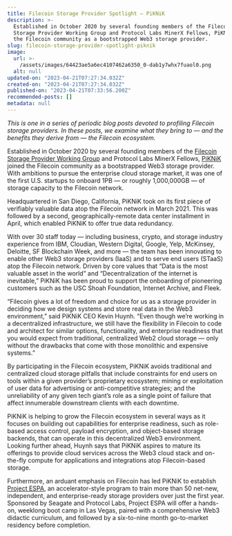 ```yaml
---
title: Filecoin Storage Provider Spotlight — PiKNiK
description: >-
  Established in October 2020 by several founding members of the Filecoin
  Storage Provider Working Group and Protocol Labs MinerX Fellows, PiKNiK joined
  the Filecoin community as a bootstrapped Web3 storage provider.
slug: filecoin-storage-provider-spotlight-piknik
image:
  url: >-
    /assets/images/64423ae5a6ec4107462a6350_0-dab1y7whx7fuaol0.png
  alt: null
updated-on: "2023-04-21T07:27:34.032Z"
created-on: "2023-04-21T07:27:34.032Z"
published-on: "2023-04-21T07:33:56.200Z"
recommended-posts: []
metadata: null
---
```


_This is one in a series of periodic blog posts devoted to profiling Filecoin storage providers. In these posts, we examine what they bring to — and the benefits they derive from — the Filecoin ecosystem._

Established in October 2020 by several founding members of the [Filecoin Storage Provider Working Group](https://filecoinfoundation.medium.com/supporting-the-community-the-filecoin-mining-working-group-4bd5f289cbea#:~:text=At%20its%20core%2C%20the%20Storage,participants%20in%20the%20Filecoin%20network.) and Protocol Labs MinerX Fellows, [PiKNiK](https://www.piknik.com/) joined the Filecoin community as a bootstrapped Web3 storage provider. With ambitions to pursue the enterprise cloud storage market, it was one of the first U.S. startups to onboard 1PB _—_ or roughly 1,000,000GB _—_ of storage capacity to the Filecoin network.

Headquartered in San Diego, California, PiKNiK took on its first piece of verifiably valuable data atop the Filecoin network in March 2021. This was followed by a second, geographically-remote data center installment in April, which enabled PiKNiK to offer true data redundancy.

With over 30 staff today — including business, crypto, and storage industry experience from IBM, Cloudian, Western Digital, Google, Yelp, McKinsey, Deloitte, SF Blockchain Week, and more — the team has been innovating to enable other Web3 storage providers (IaaS) and to serve end users (STaaS) atop the Filecoin network. Driven by core values that “Data is the most valuable asset in the world” and “Decentralization of the internet is inevitable,” PiKNiK has been proud to support the onboarding of pioneering customers such as the USC Shoah Foundation, Internet Archive, and Fleek.

“Filecoin gives a lot of freedom and choice for us as a storage provider in deciding how we design systems and store real data in the Web3 environment,” said PiKNiK CEO Kevin Huynh. “Even though we’re working in a decentralized infrastructure, we still have the flexibility in Filecoin to code and architect for similar options, functionality, and enterprise readiness that you would expect from traditional, centralized Web2 cloud storage — only without the drawbacks that come with those monolithic and expensive systems.”

By participating in the Filecoin ecosystem, PiKNiK avoids traditional and centralized cloud storage pitfalls that include constraints for end users on tools within a given provider’s proprietary ecosystem; mining or exploitation of user data for advertising or anti-competitive strategies; and the unreliability of any given tech giant’s role as a single point of failure that affect innumerable downstream clients with each downtime.

PiKNiK is helping to grow the Filecoin ecosystem in several ways as it focuses on building out capabilities for enterprise readiness, such as role-based access control, payload encryption, and object-based storage backends, that can operate in this decentralized Web3 environment. Looking further ahead, Huynh says that PiKNiK aspires to mature its offerings to provide cloud services across the Web3 cloud stack and on-the-fly compute for applications and integrations atop Filecoin-based storage.

Furthermore, an arduant emphasis on Filecoin has led PiKNiK to establish [Project ESPA](http://www.web3espa.io/), an accelerator-style program to train more than 50 net-new, independent, and enterprise-ready storage providers over just the first year. Sponsored by Seagate and Protocol Labs, Project ESPA will offer a hands-on, weeklong boot camp in Las Vegas, paired with a comprehensive Web3 didactic curriculum, and followed by a six-to-nine month go-to-market residency before completion.
